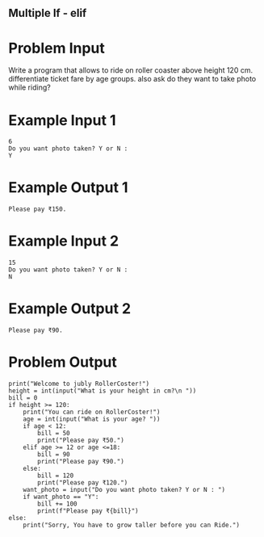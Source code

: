 
## Multiple If - elif
# Problem Input

Write a program that allows to ride on roller coaster above height 120 cm. differentiate ticket fare by age groups. also ask do they want to take photo while riding?

# Example Input 1

```
6
Do you want photo taken? Y or N :
Y
```

# Example Output 1

```
Please pay ₹150.
```

# Example Input 2

```
15
Do you want photo taken? Y or N :
N
```

# Example Output 2

```
Please pay ₹90.
```

# Problem Output
```
print("Welcome to jubly RollerCoster!")
height = int(input("What is your height in cm?\n "))
bill = 0
if height >= 120:
    print("You can ride on RollerCoster!")
    age = int(input("What is your age? "))
    if age < 12:
        bill = 50
        print("Please pay ₹50.")
    elif age >= 12 or age <=18:
        bill = 90
        print("Please pay ₹90.")    
    else:
        bill = 120
        print("Please pay ₹120.")
    want_photo = input("Do you want photo taken? Y or N : ")
    if want_photo == "Y":
        bill += 100
        print(f"Please pay ₹{bill}")
else:
    print("Sorry, You have to grow taller before you can Ride.")
```